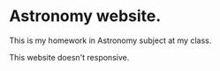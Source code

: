 # Astronomy website.
<p>This is my homework in Astronomy subject at my class.</p>
<p>This website doesn't responsive.</p>

